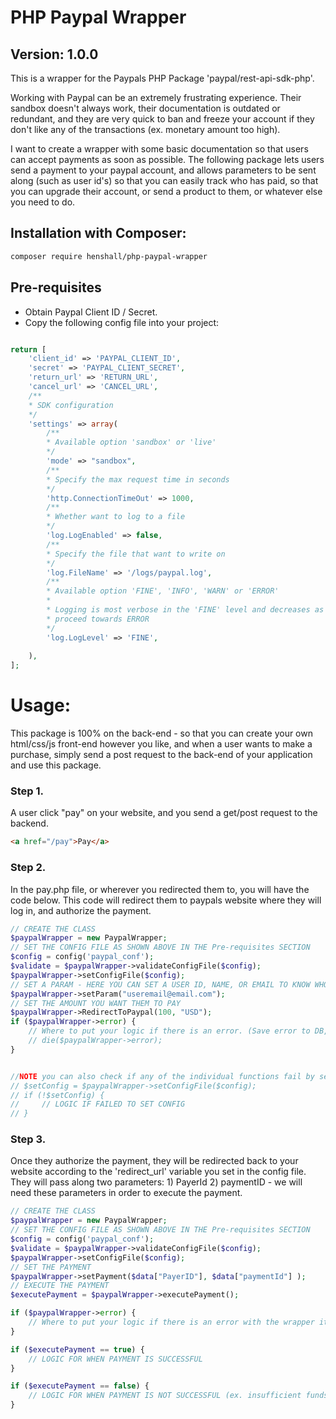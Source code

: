 # PHP Paypal Wrapper
## Version: 1.0.0

This is a wrapper for the Paypals PHP Package 'paypal/rest-api-sdk-php'.

Working with Paypal can be an extremely frustrating experience. Their sandbox doesn't always work, their documentation is outdated or redundant, and they are very quick to ban and freeze your account if they don't like any of the transactions (ex. monetary amount too high). 

I want to create a wrapper with some basic documentation so that users can accept payments as soon as possible. The following package lets users send a payment to your paypal account, and allows parameters to be sent along (such as user id's) so that you can easily track who has paid, so that you can upgrade their account, or send a product to them, or whatever else you need to do. 


## Installation with Composer:
```bash
composer require henshall/php-paypal-wrapper
```

## Pre-requisites
- Obtain Paypal Client ID / Secret. 
- Copy the following config file into your project:
```php

return [
    'client_id' => 'PAYPAL_CLIENT_ID',
    'secret' => 'PAYPAL_CLIENT_SECRET',
    'return_url' => 'RETURN_URL',
    'cancel_url' => 'CANCEL_URL',
    /**
    * SDK configuration
    */
    'settings' => array(
        /**
        * Available option 'sandbox' or 'live'
        */
        'mode' => "sandbox",
        /**
        * Specify the max request time in seconds
        */
        'http.ConnectionTimeOut' => 1000,
        /**
        * Whether want to log to a file
        */
        'log.LogEnabled' => false,
        /**
        * Specify the file that want to write on
        */
        'log.FileName' => '/logs/paypal.log',
        /**
        * Available option 'FINE', 'INFO', 'WARN' or 'ERROR'
        *
        * Logging is most verbose in the 'FINE' level and decreases as you
        * proceed towards ERROR
        */
        'log.LogLevel' => 'FINE',
        
    ),
];
```

# Usage:

This package is 100% on the back-end - so that you can create your own html/css/js front-end however you like, and when a user wants to make a purchase, simply send a post request to the back-end of your application and use this package.

### Step 1.
A user click "pay" on your website, and you send a get/post request to the backend.
```html
<a href="/pay">Pay</a>
```

### Step 2.
In the pay.php file, or wherever you redirected them to, you will have the code below. This code will redirect them to paypals website where they will log in, and authorize the payment. 
```php
// CREATE THE CLASS
$paypalWrapper = new PaypalWrapper;
// SET THE CONFIG FILE AS SHOWN ABOVE IN THE Pre-requisites SECTION
$config = config('paypal_conf');
$validate = $paypalWrapper->validateConfigFile($config);
$paypalWrapper->setConfigFile($config);
// SET A PARAM - HERE YOU CAN SET A USER ID, NAME, OR EMAIL TO KNOW WHO HAS PAID
$paypalWrapper->setParam("useremail@email.com");
// SET THE AMOUNT YOU WANT THEM TO PAY
$paypalWrapper->RedirectToPaypal(100, "USD");
if ($paypalWrapper->error) {
    // Where to put your logic if there is an error. (Save error to DB, or log file, or email to yourself etc.)
    // die($paypalWrapper->error);
}


//NOTE you can also check if any of the individual functions fail by see if they return false. 
// $setConfig = $paypalWrapper->setConfigFile($config);
// if (!$setConfig) {
//     // LOGIC IF FAILED TO SET CONFIG
// }

```


### Step 3.
Once they authorize the payment, they will be redirected back to your website according to the 'redirect_url' variable you set in the config file. They will pass along two parameters: 1) PayerId 2) paymentID  - we will need these parameters in order to execute the payment.
```php
// CREATE THE CLASS
$paypalWrapper = new PaypalWrapper;
// SET THE CONFIG FILE AS SHOWN ABOVE IN THE Pre-requisites SECTION
$config = config('paypal_conf');
$validate = $paypalWrapper->validateConfigFile($config);
$paypalWrapper->setConfigFile($config);
// SET THE PAYMENT
$paypalWrapper->setPayment($data["PayerID"], $data["paymentId"] );
// EXECUTE THE PAYMENT
$executePayment = $paypalWrapper->executePayment();

if ($paypalWrapper->error) {
    // Where to put your logic if there is an error with the wrapper itself, or its config
}

if ($executePayment == true) {
    // LOGIC FOR WHEN PAYMENT IS SUCCESSFUL
}

if ($executePayment == false) {
    // LOGIC FOR WHEN PAYMENT IS NOT SUCCESSFUL (ex. insufficient funds, or blocked for some reason)
}

```

